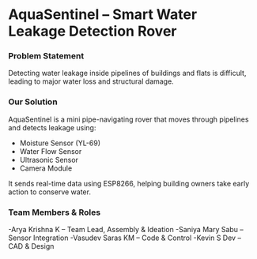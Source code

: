 # AquaSentinel – Smart Water Leakage Detection Rover

###  Problem Statement
Detecting water leakage inside pipelines of buildings and flats is difficult, leading to major water loss and structural damage.

###  Our Solution
AquaSentinel is a mini pipe-navigating rover that moves through pipelines and detects leakage using:
- Moisture Sensor (YL-69)
- Water Flow Sensor
- Ultrasonic Sensor
- Camera Module

It sends real-time data using ESP8266, helping building owners take early action to conserve water.


### Team Members & Roles
-Arya Krishna K – Team Lead, Assembly & Ideation
-Saniya Mary Sabu – Sensor Integration
-Vasudev Saras KM – Code & Control
-Kevin S Dev – CAD & Design


